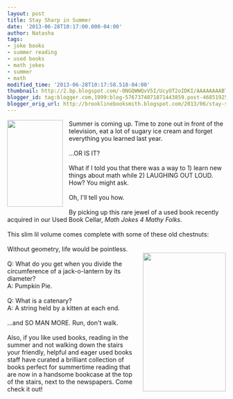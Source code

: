 ```yaml
---
layout: post
title: Stay Sharp in Summer
date: '2013-06-28T10:17:00.000-04:00'
author: Natasha
tags:
- joke books
- summer reading
- used books
- math jokes
- summer
- math
modified_time: '2013-06-28T10:17:58.518-04:00'
thumbnail: http://2.bp.blogspot.com/-0NGQWWQvV5I/UcyOT2oIDKI/AAAAAAAABTk/qytb9L3GUPY/s72-c/Math_Jokes_RDR.jpg
blogger_id: tag:blogger.com,1999:blog-5767374071871443859.post-4685192530176163815
blogger_orig_url: http://brooklinebooksmith.blogspot.com/2013/06/stay-sharp-in-summer.html
---
```


<a href="http://2.bp.blogspot.com/-0NGQWWQvV5I/UcyOT2oIDKI/AAAAAAAABTk/qytb9L3GUPY/s619/Math_Jokes_RDR.jpg" imageanchor="1" style="clear: left; float: left; margin-bottom: 1em; margin-right: 1em;"><img border="0" height="200" src="http://2.bp.blogspot.com/-0NGQWWQvV5I/UcyOT2oIDKI/AAAAAAAABTk/qytb9L3GUPY/s200/Math_Jokes_RDR.jpg" width="128" /></a>Summer is coming up. Time to zone out in front of the television, eat a lot of sugary ice cream and forget everything you learned last year.<br /><br />...OR IS IT?<br /><br />What if I told you that there was a way to 1) learn new things about math while 2) LAUGHING OUT LOUD. How? You might ask.<br /><br />Oh, I'll tell you how.<br /><br />By picking up this rare jewel of a used book recently acquired in our Used Book Cellar, <i>Math Jokes 4 Mathy Folks</i>.<br /><br />This slim lil volume comes complete with some of these old chestnuts:<br /><br />Without geometry, life would be pointless.<br /><a href="http://1.bp.blogspot.com/-8X0p8yA5bD4/UcyQ96HBIHI/AAAAAAAABUA/m4bQ288UZJQ/s1600/IMAG0028.jpg" imageanchor="1" style="clear: right; float: right; margin-bottom: 1em; margin-left: 1em;"><img border="0" height="320" src="http://1.bp.blogspot.com/-8X0p8yA5bD4/UcyQ96HBIHI/AAAAAAAABUA/m4bQ288UZJQ/s320/IMAG0028.jpg" width="191" /></a><br />Q: What do you get when you divide the circumference of a jack-o-lantern by its diameter?<br />A: Pumpkin Pie.<br /><br />Q: What is a catenary?<br />A: A string held by a kitten at each end.<br /><br />...and SO MAN MORE. Run, don't walk.<br /><br />Also, if you like used books, reading in the summer and not walking down the stairs your friendly, helpful and eager used books staff have curated a brilliant collection of books perfect for summertime reading that are now in a handsome bookcase at the top of the stairs, next to the newspapers. Come check it out!